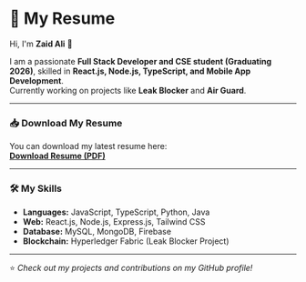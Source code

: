 # 📄 My Resume

Hi, I'm **Zaid Ali** 👋  

I am a passionate **Full Stack Developer and CSE student (Graduating 2026)**, skilled in **React.js, Node.js, TypeScript, and Mobile App Development**.  
Currently working on projects like **Leak Blocker** and **Air Guard**.

---

### 📥 Download My Resume
You can download my latest resume here:  
[**Download Resume (PDF)**](Zaid_Ali_Resume.pdf)

---

### 🛠 My Skills
- **Languages:** JavaScript, TypeScript, Python, Java  
- **Web:** React.js, Node.js, Express.js, Tailwind CSS  
- **Database:** MySQL, MongoDB, Firebase  
- **Blockchain:** Hyperledger Fabric (Leak Blocker Project)

---

⭐ _Check out my projects and contributions on my GitHub profile!_
